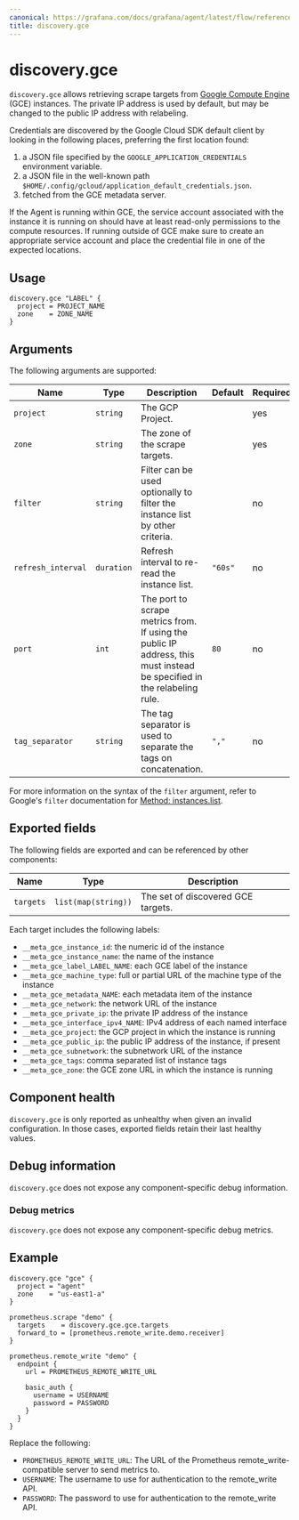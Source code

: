 ```yaml
---
canonical: https://grafana.com/docs/grafana/agent/latest/flow/reference/components/discovery.gce/
title: discovery.gce
---
```


# discovery.gce

`discovery.gce` allows retrieving scrape targets from [Google Compute Engine](https://cloud.google.com/compute) (GCE) instances. The private IP address is used by default, but may be changed to the public IP address with relabeling.

Credentials are discovered by the Google Cloud SDK default client by looking in the following places, preferring the first location found:

1. a JSON file specified by the `GOOGLE_APPLICATION_CREDENTIALS` environment variable.
2. a JSON file in the well-known path `$HOME/.config/gcloud/application_default_credentials.json`.
3. fetched from the GCE metadata server.

If the Agent is running within GCE, the service account associated with the instance it is running on should have at least read-only permissions to the compute resources. If running outside of GCE make sure to create an appropriate service account and place the credential file in one of the expected locations.


## Usage

```river
discovery.gce "LABEL" {
  project = PROJECT_NAME
  zone    = ZONE_NAME
}
```

## Arguments

The following arguments are supported:

Name | Type | Description | Default | Required
---- | ---- | ----------- | ------- | --------
`project` | `string` | The GCP Project.| | yes
`zone` | `string` | The zone of the scrape targets. | | yes
`filter` | `string` | Filter can be used optionally to filter the instance list by other criteria. | | no
`refresh_interval` | `duration` | Refresh interval to re-read the instance list. | `"60s"`| no
`port` | `int` | The port to scrape metrics from. If using the public IP address, this must instead be specified in the relabeling rule. | `80`| no
`tag_separator` | `string` | The tag separator is used to separate the tags on concatenation. | `","`| no

For more information on the syntax of the `filter` argument, refer to Google's `filter` documentation for [Method: instances.list](https://cloud.google.com/compute/docs/reference/latest/instances/list).

## Exported fields

The following fields are exported and can be referenced by other components:

Name | Type | Description
---- | ---- | -----------
`targets` | `list(map(string))` | The set of discovered GCE targets.

Each target includes the following labels:

* `__meta_gce_instance_id`: the numeric id of the instance
* `__meta_gce_instance_name`: the name of the instance
* `__meta_gce_label_LABEL_NAME`: each GCE label of the instance
* `__meta_gce_machine_type`: full or partial URL of the machine type of the instance
* `__meta_gce_metadata_NAME`: each metadata item of the instance
* `__meta_gce_network`: the network URL of the instance
* `__meta_gce_private_ip`: the private IP address of the instance
* `__meta_gce_interface_ipv4_NAME`: IPv4 address of each named interface
* `__meta_gce_project`: the GCP project in which the instance is running
* `__meta_gce_public_ip`: the public IP address of the instance, if present
* `__meta_gce_subnetwork`: the subnetwork URL of the instance
* `__meta_gce_tags`: comma separated list of instance tags
* `__meta_gce_zone`: the GCE zone URL in which the instance is running


## Component health

`discovery.gce` is only reported as unhealthy when given an invalid
configuration. In those cases, exported fields retain their last healthy
values.

## Debug information

`discovery.gce` does not expose any component-specific debug information.

### Debug metrics

`discovery.gce` does not expose any component-specific debug metrics.

## Example

```river
discovery.gce "gce" {
  project = "agent"
  zone    = "us-east1-a"
}

prometheus.scrape "demo" {
  targets    = discovery.gce.gce.targets
  forward_to = [prometheus.remote_write.demo.receiver]
}

prometheus.remote_write "demo" {
  endpoint {
    url = PROMETHEUS_REMOTE_WRITE_URL

    basic_auth {
      username = USERNAME
      password = PASSWORD
    }
  }
}
```
Replace the following:
  - `PROMETHEUS_REMOTE_WRITE_URL`: The URL of the Prometheus remote_write-compatible server to send metrics to.
  - `USERNAME`: The username to use for authentication to the remote_write API.
  - `PASSWORD`: The password to use for authentication to the remote_write API.
